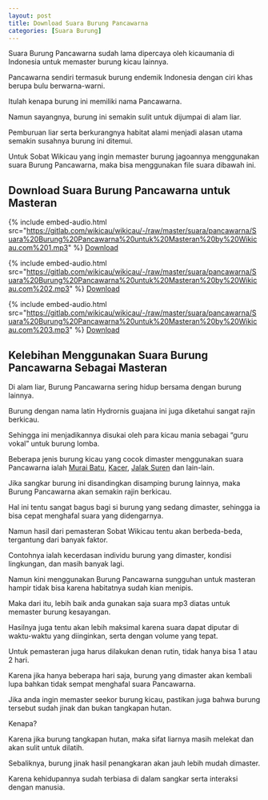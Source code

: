 ```yaml
---
layout: post
title: Download Suara Burung Pancawarna
categories: [Suara Burung]
---
```


Suara Burung Pancawarna sudah lama dipercaya oleh kicaumania di Indonesia untuk memaster burung kicau lainnya.

Pancawarna sendiri termasuk burung endemik Indonesia dengan ciri khas berupa bulu berwarna-warni.

Itulah kenapa burung ini memiliki nama Pancawarna.

Namun sayangnya, burung ini semakin sulit untuk dijumpai di alam liar.

Pemburuan liar serta berkurangnya habitat alami menjadi alasan utama semakin susahnya burung ini ditemui.

Untuk Sobat Wikicau yang ingin memaster burung jagoannya menggunakan suara Burung Pancawarna, maka bisa menggunakan file suara dibawah ini.

## Download Suara Burung Pancawarna untuk Masteran

{% include embed-audio.html src="https://gitlab.com/wikicau/wikicau/-/raw/master/suara/pancawarna/Suara%20Burung%20Pancawarna%20untuk%20Masteran%20by%20Wikicau.com%201.mp3" %}
[Download](https://bit.ly/2WVgi3z)

{% include embed-audio.html src="https://gitlab.com/wikicau/wikicau/-/raw/master/suara/pancawarna/Suara%20Burung%20Pancawarna%20untuk%20Masteran%20by%20Wikicau.com%202.mp3" %}
[Download](https://bit.ly/2L6Tgj5)

{% include embed-audio.html src="https://gitlab.com/wikicau/wikicau/-/raw/master/suara/pancawarna/Suara%20Burung%20Pancawarna%20untuk%20Masteran%20by%20Wikicau.com%203.mp3" %}
[Download](https://bit.ly/2Kwfxao)

## Kelebihan Menggunakan Suara Burung Pancawarna Sebagai Masteran

Di alam liar, Burung Pancawarna sering hidup bersama dengan burung lainnya.

Burung dengan nama latin Hydrornis guajana ini juga diketahui sangat rajin berkicau.

Sehingga ini menjadikannya disukai oleh para kicau mania sebagai “guru vokal” untuk burung lomba.

Beberapa jenis burung kicau yang cocok dimaster menggunakan suara Pancawarna ialah [Murai Batu](https://wikicau.com/suara-murai-batu/), [Kacer](https://wikicau.com/suara-burung-kacer/), [Jalak Suren](https://wikicau.com/suara-burung-jalak-suren/) dan lain-lain.

Jika sangkar burung ini disandingkan disamping burung lainnya, maka Burung Pancawarna akan semakin rajin berkicau.

Hal ini tentu sangat bagus bagi si burung yang sedang dimaster, sehingga ia bisa cepat menghafal suara yang didengarnya.

Namun hasil dari pemasteran Sobat Wikicau tentu akan berbeda-beda, tergantung dari banyak faktor.

Contohnya ialah kecerdasan individu burung yang dimaster, kondisi lingkungan, dan masih banyak lagi.

Namun kini menggunakan Burung Pancawarna sungguhan untuk masteran hampir tidak bisa karena habitatnya sudah kian menipis.

Maka dari itu, lebih baik anda gunakan saja suara mp3 diatas untuk memaster burung kesayangan.

Hasilnya juga tentu akan lebih maksimal karena suara dapat diputar di waktu-waktu yang diinginkan, serta dengan volume yang tepat.

Untuk pemasteran juga harus dilakukan denan rutin, tidak hanya bisa 1 atau 2 hari.

Karena jika hanya beberapa hari saja, burung yang dimaster akan kembali lupa bahkan tidak sempat menghafal suara Pancawarna.

Jika anda ingin memaster seekor burung kicau, pastikan juga bahwa burung tersebut sudah jinak dan bukan tangkapan hutan.

Kenapa?

Karena jika burung tangkapan hutan, maka sifat liarnya masih melekat dan akan sulit untuk dilatih.

Sebaliknya, burung jinak hasil penangkaran akan jauh lebih mudah dimaster.

Karena kehidupannya sudah terbiasa di dalam sangkar serta interaksi dengan manusia.
